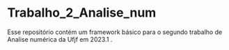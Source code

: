 # Trabalho_2_Analise_num
Esse repositório contém um framework básico para o segundo trabalho de Analise numérica da Ufjf em 2023.1 .
